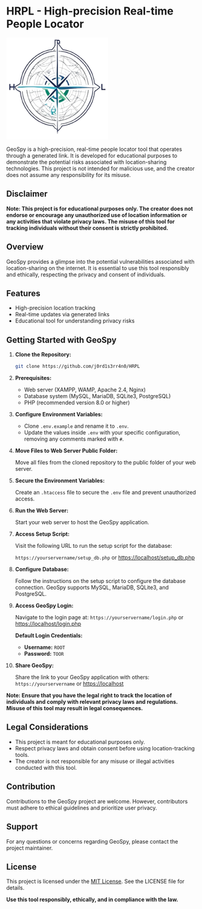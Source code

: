 # HRPL - High-precision Real-time People Locator
![HRPL LOGO](/img/logo.png)

GeoSpy is a high-precision, real-time people locator tool that operates through a generated link. It is developed for educational purposes to demonstrate the potential risks associated with location-sharing technologies. This project is not intended for malicious use, and the creator does not assume any responsibility for its misuse.

## Disclaimer

**Note: This project is for educational purposes only. The creator does not endorse or encourage any unauthorized use of location information or any activities that violate privacy laws. The misuse of this tool for tracking individuals without their consent is strictly prohibited.**

## Overview

GeoSpy provides a glimpse into the potential vulnerabilities associated with location-sharing on the internet. It is essential to use this tool responsibly and ethically, respecting the privacy and consent of individuals.

## Features

- High-precision location tracking
- Real-time updates via generated links
- Educational tool for understanding privacy risks

## Getting Started with GeoSpy

1. **Clone the Repository:**

    ```bash
    git clone https://github.com/j0rd1s3rr4n0/HRPL
    ```

2. **Prerequisites:**
    - Web server (XAMPP, WAMP, Apache 2.4, Nginx)
    - Database system (MySQL, MariaDB, SQLite3, PostgreSQL)
    - PHP (recommended version 8.0 or higher)

3. **Configure Environment Variables:**

    - Clone `.env.example` and rename it to `.env`.
    - Update the values inside `.env` with your specific configuration, removing any comments marked with `#`.

4. **Move Files to Web Server Public Folder:**

    Move all files from the cloned repository to the public folder of your web server.

5. **Secure the Environment Variables:**

    Create an `.htaccess` file to secure the `.env` file and prevent unauthorized access.

6. **Run the Web Server:**

    Start your web server to host the GeoSpy application.

7. **Access Setup Script:**

    Visit the following URL to run the setup script for the database:
    
    `https://yourservername/setup_db.php` or [https://localhost/setup_db.php](https://localhost/setup_db.php)

8. **Configure Database:**

    Follow the instructions on the setup script to configure the database connection. GeoSpy supports MySQL, MariaDB, SQLite3, and PostgreSQL.

9. **Access GeoSpy Login:**

    Navigate to the login page at:
        `https://yourservername/login.php` or [https://localhost/login.php](https://localhost/login.php)

    **Default Login Credentials:**
    - **Username:** `ROOT`
    - **Password:** `TOOR`

10. **Share GeoSpy:**

    Share the link to your GeoSpy application with others:
    `https://yourservername` or [https://localhost](https://localhost)

**Note: Ensure that you have the legal right to track the location of individuals and comply with relevant privacy laws and regulations. Misuse of this tool may result in legal consequences.**


## Legal Considerations

- This project is meant for educational purposes only.
- Respect privacy laws and obtain consent before using location-tracking tools.
- The creator is not responsible for any misuse or illegal activities conducted with this tool.

## Contribution

Contributions to the GeoSpy project are welcome. However, contributors must adhere to ethical guidelines and prioritize user privacy.

## Support

For any questions or concerns regarding GeoSpy, please contact the project maintainer.

## License

This project is licensed under the [MIT License](LICENSE). See the LICENSE file for details.

**Use this tool responsibly, ethically, and in compliance with the law.**
